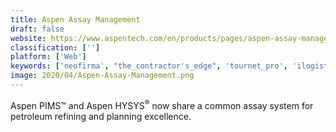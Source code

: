```yaml
---
title: Aspen Assay Management
draft: false 
website: https://www.aspentech.com/en/products/pages/aspen-assay-management
classification: ['']
platform: ['Web']
keywords: ['neofirma', "the_contractor's_edge", 'tournet_pro', 'ilogistics']
image: 2020/04/Aspen-Assay-Management.png
---
```

<p>Aspen PIMS™ and Aspen HYSYS<sup>®</sup> now share a common assay system for petroleum refining and planning excellence.